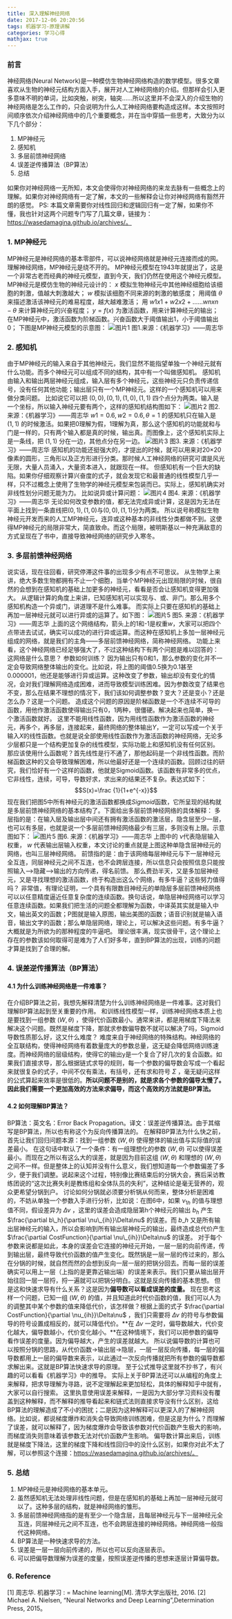 ```yaml
---
title: 深入理解神经网络
date: 2017-12-06 20:20:56
tags: 机器学习-原理讲解
categories: 学习心得
mathjax: true
---
```


### 前言
神经网络(Neural Network)是一种模仿生物神经网络构造的数学模型。很多文章喜欢从生物的神经元结构方面入手，展开对人工神经网络的介绍。但那样会引入更多意味不明的单词，比如突触，树突，轴突……所以这里并不会深入的介绍生物的神经网络是怎么工作的，只会说明为什么人工神经网络要构造成这样。本文按照时间顺序依次介绍神经网络中的几个重要概念，并在当中穿插一些思考，大致分为以下几个部分：
1. MP神经元
2. 感知机
3. 多层前馈神经网络
4. 误差逆传播算法（BP算法）
5. 总结

如果你对神经网络一无所知，本文会使得你对神经网络的来龙去脉有一些概念上的理解。如果你对神经网络有一定了解，本文的一些解释会让你对神经网络有豁然开朗的感觉。
PS: 本篇文章需要你对线性回归和逻辑回归有一定了解，如果你不懂，我也针对这两个问题专门写了几篇文章，链接为：https://wasedamagina.github.io/archives/。

### 1. MP神经元
MP神经元是神经网络的基本零部件，可以说神经网络就是神经元连接而成的网。理解神经网络，MP神经元是绕不开的。
MP神经元模型在1943年就提出了，这是一个非常古老而经典的神经元模型，直到今天，我们仍然在使用这个神经元模型。MP神经元是模仿生物的神经元设计的：
$x$ 模拟生物神经元中其他神经细胞给该细胞的刺激，值越大刺激越大；
$w$ 模拟该细胞不同来源的刺激的敏感度；
用阈值 $\theta$ 来描述激活该神经元的难易程度，越大越难激活；
用 $w1x1+w2x2+……wnxn-\theta$ 来计算神经元的兴奋程度；
$y=f(x)$ 为激活函数，用来计算神经元的输出；
在MP神经元中，激活函数为阶梯函数。兴奋函数大于阈值输出1，小于阈值输出0；
下图是MP神经元模型的示意图：
![图片1](http://ozaeyj71y.bkt.clouddn.com/image/NN/MP%E7%A5%9E%E7%BB%8F%E5%85%83.png)
图1.来源：《机器学习》——周志华
### 2. 感知机
由于MP神经元的输入来自于其他神经元，我们显然不能指望单独一个神经元就有什么功能。而多个神经元可以组成不同的结构，其中有一个叫做感知机。
感知机由输入和输出两层神经元组成，输入层有多个神经元，这些神经元只负责传递信号，没有任何其他功能；输出层只有一个MP神经元。这样的一个感知机可以用来做分类问题。
比如说它可以把 $(0,0),(0,1),(1,0),(1,1)$ 四个点分为两类。输入是一个坐标，所以输入神经元要有两个，这样的感知机结构图如下：
![图片2](http://ozaeyj71y.bkt.clouddn.com/image/NN/%E6%84%9F%E7%9F%A5%E6%9C%BA.png)
图2. 来源：《机器学习》——周志华
$w1=0.6,w2=0.6,\theta=1$ 的感知机只在输入是 $(1,1)$ 的时候激活。如果把0理解为假，1理解为真，那么这个感知机的功能就和与门是一样的，只有两个输入都是真的时候，输出真。而图像上，这个感知机实际上是一条线，把 $(1,1)$ 分在一边，其他点分在另一边。
![图片3](http://ozaeyj71y.bkt.clouddn.com/image/NN/%E5%9B%BE%E5%83%8F%E7%90%86%E8%A7%A3%E6%84%9F%E7%9F%A5%E6%9C%BA.png)
图3. 来源：《机器学习》——周志华
感知机的功能还挺强大的，才提出的时候，就可以用来对20×20像素的圆形，三角形以及正方形进行分类。那时候人工神经网络的研究可谓是风光无限，大量人员涌入，大量资本进入，就跟现在一样。
但感知机有一个巨大的缺陷。如果你仔细观察计算兴奋度的式子，就会发现它和最普通的线性模型几乎一样，只不过概念上使用了生物学的神经元模型来包装而已。实际上，感知机确实对非线性划分问题无能为力。
比如说异或计算问题：
![图片4](http://ozaeyj71y.bkt.clouddn.com/image/NN/%E5%BC%82%E6%88%96.png)
图4. 来源：《机器学习》——周志华
无论如何改变参数的值，都无法完成异或计算，这是因为无法在平面上找到一条直线把$(0,1),(1,0)$与$(0,0),(1,1)$分为两类。
所以说号称模拟生物神经元开发而来的人工MP神经元，连异或这种基本的非线性分类都做不到。这使得MP神经元的局限非常大，简直致命。而这个局限，被明斯基以一种充满敌意的方式呈现在了书中，直接导致神经网络的研究步入寒冬。
### 3. 多层前馈神经网络
说实话，现在往回看，研究停滞这件事的出现多少有点不可思议。
从生物学上来讲，绝大多数生物都拥有不止一个细胞，当单个MP神经元出现局限的时候，很自然的会想到在感知机的基础上加更多的神经元，看看是否会让感知机变得更加强大。
从逻辑计算的角度上来讲，已知感知机可以实现与、或、非门。那么用多个感知机构造一个异或门，讲道理不是什么难事。
而实际上只要在感知机的基础上再加一层神经元就可以进行异或的运算了。如下图：
![图片5](http://ozaeyj71y.bkt.clouddn.com/image/NN/%E5%BC%82%E6%88%96%E6%84%9F%E7%9F%A5%E6%9C%BA.png)
图5. 来源：《机器学习》——周志华
上面的这个网络结构，箭头上的1和-1是权重$w$，大家可以把四个点带进去试试，确实可以成功的进行异或运算。而这种在感知机上多加一层神经元组成的网络，就是我们的主角——多层前馈神经网络，简称神经网络。
功能上来看，这个神经网络已经足够强大了，不过这种结构下有两个问题是难以回答的：
这网络是什么意思？
参数如何训练？
因为输出只有0和1，那么参数的变化并不一定会导致网络整体输出的变化。比如说，将上图的阈值0.5换为0.1甚至0.000001，他还是能够进行异或运算。这种改变了参数，输出却没有变化的情况，会对我们理解网络造成困难，进而导致模型训练困难。因为参数改变了结果也不变，那么在结果不理想的情况下，我们该如何调整参数？变大？还是变小？还是怎么办？这是一个问题。
造成这个问题的原因是阶梯函数是一个不连续不可导的函数，用他作激活函数使得输出只有0，1两种，很僵硬。解决起来也简单，换一个激活函数就好。
这里不能用线性函数，因为用线性函数作为激活函数的神经元，再多个，再多层，连接起来，最终网络的整体输出$Y$，一定可以写成一个关于输入$X$的线性函数。也就是说全部使用线性函数作为激活函数的神经网络，无论多少层都只是一个结构更加复杂的线性模型，实际功能上和感知机没有任何区别。
那应该使用什么函数呢？首先线性是行不通了，那他起码是一个非线性函数。而阶梯函数这种的又会导致理解困难，所以他最好还是一个连续的函数。回顾过往的研究，我们恰好有一个这样的函数，他就是Sigmoid函数。该函数有非常多的优点，它非线性，连续，可导，导数好求，求出来的结果还不复杂。表达式如下：
$$S(x)=\frac {1}{1+e^{-x}}$$ 
现在我们把图5中所有神经元的激活函数都换成$Sigmoid$函数，它所呈现的结构就是多层前馈神经网络的基本结构了。下面给出多层前馈神经网络的具体解释：
多层指的是：在输入层及输出层中间还有拥有激活函数的激活层，隐含层至少一层，也可以有多层，也就是说一个多层前馈神经网络最少有三层，多则没有上限。示意图如下：
![图片5](http://ozaeyj71y.bkt.clouddn.com/image/NN/%E5%A4%9A%E5%B1%82%E5%89%8D%E9%A6%88%E7%A5%9E%E7%BB%8F%E7%BD%91%E7%BB%9C.jpg)
图6. 来源：《机器学习》——周志华
上图中的 $\nu$代表隐层输入权重， $w$ 代表输出层输入权重，本文讨论的重点就是上图这种单隐含层神经元的网络，也叫三层神经网络。
前馈指的是：由于该网络每层神经元与下一层神经元全互连，同层神经元之间不互连，也不会跨层连接，所以信息只会按照信息只能按照输入—>隐藏—>输出的方向传递，得名前馈。
那么费劲半天，又是多加层神经元，又是寻找理想的激活函数，终于构造出这么个网络，有多牛逼？这些努力值得吗？
非常值，有理论证明，一个具有有限数目神经元的单隐层多层前馈神经网络可以以任意精度逼近任意复杂度的连续函数。换句话说，单隐层神经网络可以学习任意连续函数。如果我们把生活的问题全都理解为函数，中译英其实就是输入中文，输出英文的函数；P图就是输入原图，输出美图的函数；语音识别就是输入语音，输出文字的函数；那么单隐层网络，理论上，可以解决这些问题。有多牛逼？大概就是为所欲为的那种程度的牛逼吧。
理论很丰满，现实很骨干，这个理论上存在的参数该如何取得可是难为了人们好多年，直到BP算法的出现，训练的问题才算是找到了合理的解。

### 4. 误差逆传播算法（BP算法）
#### 4.1 为什么训练神经网络是一件难事？
在介绍BP算法之前，我想先解释清楚为什么训练神经网络是一件难事。这对我们理解BP算法起到至关重要的作用。
和训练线性模型一样，训练神经网络本质上也是要找到一组参数 $(W,\theta)$ ，使得代价函数最小。通常来讲，都是用梯度下降法来解决这个问题。既然是梯度下降，那就求参数偏导数不就可以解决了吗，Sigmoid导数性质那么好，这又什么难度？
难度来自于神经网络的特殊结构。神经网络的全互联结构，使得神经网络有着数量庞大的参数总量，这无疑会降低网络训练速度。而神经网络的层级结构，使得它的输出y是一个复合了好几次的复合函数。如果我们直接求导，那么根据链式求导的规则，每一个参数的偏导数会写成一个看起来就很复杂的式子，中间不仅有乘法，有括号，还有求和符号 $\Sigma$ ，毫无疑问这样的公式算起来效率是很低的。**所以问题不是别的，就是求各个参数的偏导太慢了。因此我们需要一个更加高效的方法来求偏导，而这个高效的方法就是BP算法。**

#### 4.2 如何理解BP算法？
BP算法：英文名：Error Back Propagation。译文：误差逆传播算法。由于其缩写是BP算法，所以也有称这个为反向传播算法的。
在解释BP算法为什么快之前，首先让我们回归问题本源：找到一组参数 $(W,\theta)$ 使得整体的输出值与实际值的误差最小。
在这句话中默认了一个条件：有一组理想化的参数 $(W,\theta)$ 可以使得误差最小。而现在之所以有这么大的误差，就是因为目前这组 $(W,\theta)$ 和理想的 $(W,\theta)$ 之间不一样。但是整体上的认知并没有什么意义，我们想知道每一个参数偏差了多少，便于我们调整。说起来这个过程，特别像比赛结束后的分锅大会，赛后采访教练团说的“这次比赛失利是教练组和全体队员的失利”，这种结论是毫无营养的，观众更希望分锅到户。
讨论如何分锅就必须要分析锅从何而来，整体分析是困难的，不妨从单独一个参数入手进行分析，比如说：在图6中，如果 $\nu_{1h}$ 的值与理想值不同，假设差异为 $\Delta\nu$ ，这里的误差会造成隐层第h个神经元的输出 $b_h$ 产生 $\frac{\partial b\_h}{\partial \nu\_{ih}}\Delta\nu$ 的误差。而 $b\_h$ 又是所有输出层神经元的输入，所以会影响到所有输出层神经元的输出，最终造成总代价产生 $\frac{\partial CostFunction}{\partial \nu\_{ih}}\Delta\nu$ 的误差。
对于每个参数来说都是如此，本身的误差会它连接的神经元开始，一层一层的向前传递，传到输出层，最终导致代价函数的值产生变化。既然锅是一层一层的传过来的，那么在分锅的时候，就自然而然的会想到反向一层一层的把锅分回去。而每一层的误差确实可以用上一层（上指的是更靠近输出端）的误差来表示。我们只要从输出层开始往回一层一层捋，捋一遍就可以把锅分明白。这就是反向传播的基本思想。
但是这和快速求导有什么关系？这是因为**偏导数可以看成误差的度量。**
现在思考这样一个问题，已知一组 $(W,\theta)$ 的值，并且知道此时代价函数的值，我们可以人为的调整其中某个参数的值来降低代价，该怎样做？根据上面的式子  $\frac{\partial CostFunction}{\partial \nu_{ih}}\Delta\nu$ ，我们只需要将 $\Delta\nu$ 的符号与参数偏导的符号设置成相反的，就可以降低代价。**在 $\Delta\nu$ 一定时，偏导数越大，代价变化越大，偏导数越小，代价变化越小。**在这种情境下，我们可以把参数的偏导看作误差的度量。因为偏导越大，产生的误差就越大。
所以说偏导数的计算也可以按照分锅的思路，从代价函数->输出层->隐层，一层一层反向传播，每一层的偏导数都用上一层的偏导数来表示，以此通过一次反向传播就把所有参数的偏导数都求解出来。这就是BP算法快速求导的原理。
至于公式推导这里就不抄书了，有兴趣的可以看看《机器学习》中的推导。
实际上关于BP算法还可以从编程的角度上来解释，把求导理解为寻路，说不定理解起来更加轻松，具体的解释知乎中就有，大家可以自行搜索。
这里执意使用误差来解释，一是因为大部分学习资料没有覆盖到这种解释，而不解释的推导看起来和链式法则直接求导没有什么区别，这给BP算法的理解造成了不小的困扰；二是因为这种解释可以更深入的了解神经网络。比如说，都说梯度爆炸和消失会导致网络训练困难，但是这是为什么？而理解了误差，就可以解释了，因为梯度爆炸会导致该参数对代价函数产生极大的影响，而梯度消失则意味着该参数无法对代价函数产生影响。
偏导数计算出来后，训练就是梯度下降法，这里的梯度下降和线性回归中的没什么区别，如果你对此不太了解，可以参照这个连接：https://wasedamagina.github.io/archives/。
### 5. 总结
1. MP神经元是神经网络的基本单元。
2. 虽然感知机无法处理非线性问题，但是在感知机的基础上再加一层神经元就可以了。这种多层的结构，就是神经网络的雏形。
3. 多层前馈神经网络指的是有至少一个隐含层，且每层神经元与下一层神经元全互连，同层神经元之间不互连，也不会跨层连接的神经网络。神经网络一般指代这种网络。
4. BP算法是一种快速求导的方法。
5. 误差是一层一层向前传递的，所以也可以反向逐层表示。
6. 可以把偏导数理解为误差的度量，按照误差逆传播的思想来逐层计算偏导数。

### 6. Reference
[1] 周志华. 机器学习 : = Machine learning[M]. 清华大学出版社, 2016.
[2] Michael A. Nielsen, “Neural Networks and Deep Learning”,Determination Press, 2015。